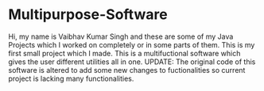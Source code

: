 # Multipurpose-Software

Hi, my name is Vaibhav Kumar Singh and these are some of my Java Projects which I worked on completely or in some parts of them.
This is my first small project which I made. This is a multifuctional software which gives the user different utilities all in one.
UPDATE: The original code of this software is altered to add some new changes to fuctionalities so current project is lacking many functionalities.
